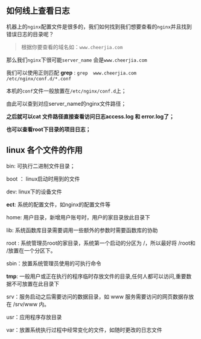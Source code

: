 ## 如何线上查看日志

机器上的`nginx`配置文件是很多的，我们如何找到我们想要查看的`nginx`并且找到错误日志的目录呢？

>  根据你要查看的域名如：`www.cheerjia.com`

那么我们`nginx`下很可能`server_name` 会是`www.cheerjia.com`

我们可以使用正则匹配 **grep** : `grep  www.cheerjia.com /etc/nginx/conf.d/*.conf`

本机的`conf`文件一般放置在`/etc/nginx/conf.d`上；

由此可以查到对应server_name的nginx文件路径；

**之后就可以cat 文件路径直接查看访问日志access.log 和 error.log了；**

**也可以查看root下目录的项目日志；**

## linux 各个文件的作用

bin: 可执行二进制文件目录；

boot ： linux启动时用到的文件

dev:  linux下的设备文件

**ect**: 系统的配置文件，如nginx的配置文件等

home: 用户目录，新增用户账号时，用户的家目录放此目录下

lib: 系统函数库目录需要调用一些额外的参数时需要函数库的协助

root : 系统管理员root的家目录，系统第一个启动的分区为 /，所以最好将 /root和 /放置在一个分区下。

sbin：放置系统管理员使用的可执行命令

**tmp**: 一般用户或正在执行的程序临时存放文件的目录,任何人都可以访问,重要数据不可放置在此目录下

srv：服务启动之后需要访问的数据目录，如 www 服务需要访问的网页数据存放在 /srv/www 内。

usr：应用程序存放目录

var：放置系统执行过程中经常变化的文件，如随时更改的日志文件